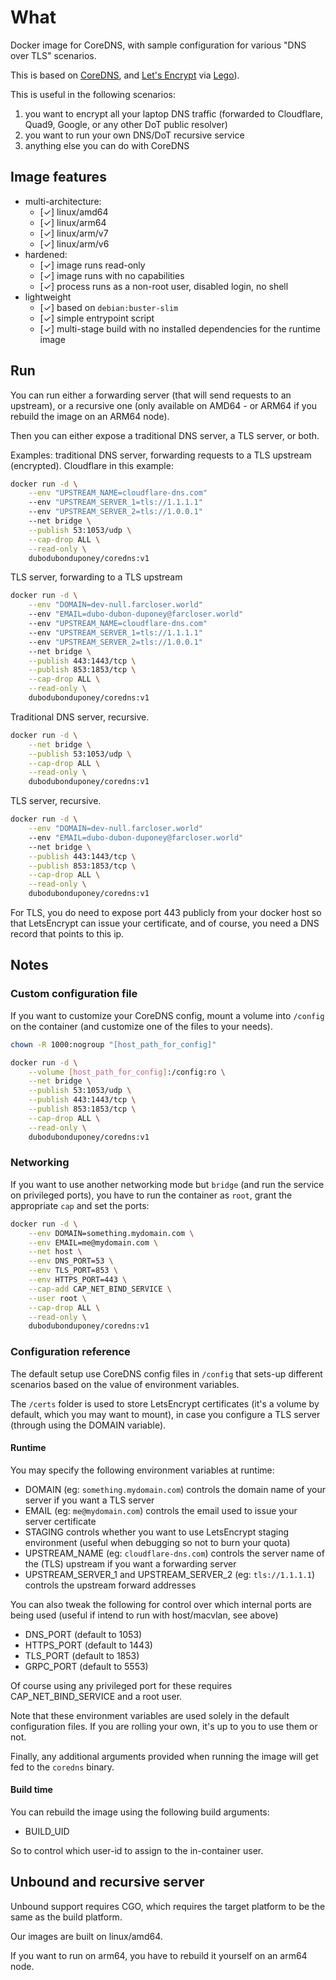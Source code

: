 # What

Docker image for CoreDNS, with sample configuration for various "DNS over TLS" scenarios.

This is based on [CoreDNS](https://coredns.io/), and [Let's Encrypt](https://letsencrypt.org/) via [Lego](https://github.com/go-acme/lego)).

This is useful in the following scenarios:

 1. you want to encrypt all your laptop DNS traffic (forwarded to Cloudflare, Quad9, Google, or any other DoT public resolver)
 1. you want to run your own DNS/DoT recursive service
 1. anything else you can do with CoreDNS

## Image features

 * multi-architecture:
    * [✓] linux/amd64
    * [✓] linux/arm64
    * [✓] linux/arm/v7
    * [✓] linux/arm/v6
 * hardened:
    * [✓] image runs read-only
    * [✓] image runs with no capabilities
    * [✓] process runs as a non-root user, disabled login, no shell
 * lightweight
    * [✓] based on `debian:buster-slim`
    * [✓] simple entrypoint script
    * [✓] multi-stage build with no installed dependencies for the runtime image

## Run

You can run either a forwarding server (that will send requests to an upstream), or a recursive one 
(only available on AMD64 - or ARM64 if you rebuild the image on an ARM64 node).

Then you can either expose a traditional DNS server, a TLS server, or both.

Examples: traditional DNS server, forwarding requests to a TLS upstream (encrypted). Cloudflare in this example:

```bash
docker run -d \
    --env "UPSTREAM_NAME=cloudflare-dns.com"
    --env "UPSTREAM_SERVER_1=tls://1.1.1.1"
    --env "UPSTREAM_SERVER_2=tls://1.0.0.1"
    --net bridge \
    --publish 53:1053/udp \
    --cap-drop ALL \
    --read-only \
    dubodubonduponey/coredns:v1
```

TLS server, forwarding to a TLS upstream

```bash
docker run -d \
    --env "DOMAIN=dev-null.farcloser.world"
    --env "EMAIL=dubo-dubon-duponey@farcloser.world"
    --env "UPSTREAM_NAME=cloudflare-dns.com"
    --env "UPSTREAM_SERVER_1=tls://1.1.1.1"
    --env "UPSTREAM_SERVER_2=tls://1.0.0.1"
    --net bridge \
    --publish 443:1443/tcp \
    --publish 853:1853/tcp \
    --cap-drop ALL \
    --read-only \
    dubodubonduponey/coredns:v1
```

Traditional DNS server, recursive.

```bash
docker run -d \
    --net bridge \
    --publish 53:1053/udp \
    --cap-drop ALL \
    --read-only \
    dubodubonduponey/coredns:v1
```

TLS server, recursive.

```bash
docker run -d \
    --env "DOMAIN=dev-null.farcloser.world"
    --env "EMAIL=dubo-dubon-duponey@farcloser.world"
    --net bridge \
    --publish 443:1443/tcp \
    --publish 853:1853/tcp \
    --cap-drop ALL \
    --read-only \
    dubodubonduponey/coredns:v1
```

For TLS, you do need to expose port 443 publicly from your docker host so that LetsEncrypt can issue your certificate,
and of course, you need a DNS record that points to this ip.

## Notes

### Custom configuration file

If you want to customize your CoreDNS config, mount a volume into `/config` on the container
(and customize one of the files to your needs).

```bash
chown -R 1000:nogroup "[host_path_for_config]"

docker run -d \
    --volume [host_path_for_config]:/config:ro \
    --net bridge \
    --publish 53:1053/udp \
    --publish 443:1443/tcp \
    --publish 853:1853/tcp \
    --cap-drop ALL \
    --read-only \
    dubodubonduponey/coredns:v1
```

### Networking

If you want to use another networking mode but `bridge` (and run the service on privileged ports), you have to run the container as `root`, grant the appropriate `cap` and set the ports:

```bash
docker run -d \
    --env DOMAIN=something.mydomain.com \
    --env EMAIL=me@mydomain.com \
    --net host \
    --env DNS_PORT=53 \
    --env TLS_PORT=853 \
    --env HTTPS_PORT=443 \
    --cap-add CAP_NET_BIND_SERVICE \
    --user root \
    --cap-drop ALL \
    --read-only \
    dubodubonduponey/coredns:v1
```

### Configuration reference

The default setup use CoreDNS config files in `/config` that sets-up different scenarios based on the value of environment variables.

The `/certs` folder is used to store LetsEncrypt certificates (it's a volume by default, which you may want to mount), in case you configure a TLS server (through using the DOMAIN variable).

#### Runtime

You may specify the following environment variables at runtime:

 * DOMAIN (eg: `something.mydomain.com`) controls the domain name of your server if you want a TLS server
 * EMAIL (eg: `me@mydomain.com`) controls the email used to issue your server certificate
 * STAGING controls whether you want to use LetsEncrypt staging environment (useful when debugging so not to burn your quota)
 * UPSTREAM_NAME (eg: `cloudflare-dns.com`) controls the server name of the (TLS) upstream if you want a forwarding server
 * UPSTREAM_SERVER_1 and UPSTREAM_SERVER_2 (eg: `tls://1.1.1.1`) controls the upstream forward addresses

You can also tweak the following for control over which internal ports are being used (useful if intend to run with host/macvlan, see above)

 * DNS_PORT (default to 1053)
 * HTTPS_PORT (default to 1443)
 * TLS_PORT (default to 1853)
 * GRPC_PORT (default to 5553)

Of course using any privileged port for these requires CAP_NET_BIND_SERVICE and a root user.

Note that these environment variables are used solely in the default configuration files.
If you are rolling your own, it's up to you to use them or not.

Finally, any additional arguments provided when running the image will get fed to the `coredns` binary.

#### Build time

You can rebuild the image using the following build arguments:

 * BUILD_UID
 
So to control which user-id to assign to the in-container user.

## Unbound and recursive server

Unbound support requires CGO, which requires the target platform to be the same as the build platform. 

Our images are built on linux/amd64.

If you want to run on arm64, you have to rebuild it yourself on an arm64 node.
